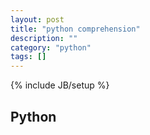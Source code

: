 ```yaml
---
layout: post
title: "python comprehension"
description: ""
category: "python"
tags: []
---
```

{% include JB/setup %}

## Python
